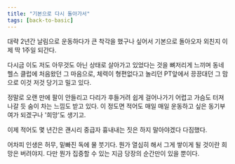 ```yaml
---
title: "기본으로 다시 돌아가서"
tags: [back-to-basic]
---
```


대략 2년간 날림으로 운동하다가 큰 착각을 했구나 싶어서 기본으로 돌아오자 외친지 이제 딱 1주일 되간다. 

다시금 이도 저도 아무것도 아닌 상태로 살아가고 있었다는 것을 뼈저리게 느끼며 동네 헬스 클럽에 처음왔던 그 마음으로, 체력이 형편없다고 놀리던 PT앞에서 끙끙대던 그 맘으로 이것 저것 당기고 밀고 있다.

정말로 오랜 만에 팔이 안들리고 다리가 후들거려 쉽게 걸어나가기 어렵고 가슴도 터져나갈 듯 숨이 차는 느낌도 받고 있다. 이 정도면 적어도 매일 매일 운동하고 싶은 동기부여가 되겠구나 '희망'도 생기고. 

이제 적어도 몇 년간은 괜시리 중급자 흉내내는 짓은 하지 말아야겠다 다짐했다. 

어차피 인생은 허무, 밑빠진 독에 물 붓기다. 뭔가 열심히 해서 그게 쌓이게 될 것이란 희망은 버려야지. 다만 뭔가 집중할 수 있는 지금 당장의 순간만이 있을 뿐이다. 